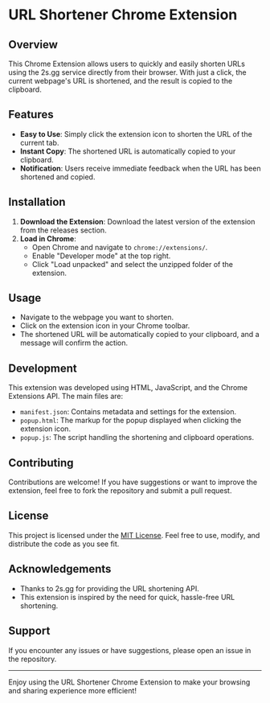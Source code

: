 # URL Shortener Chrome Extension

## Overview
This Chrome Extension allows users to quickly and easily shorten URLs using the 2s.gg service directly from their browser. With just a click, the current webpage's URL is shortened, and the result is copied to the clipboard.

## Features
- **Easy to Use**: Simply click the extension icon to shorten the URL of the current tab.
- **Instant Copy**: The shortened URL is automatically copied to your clipboard.
- **Notification**: Users receive immediate feedback when the URL has been shortened and copied.

## Installation
1. **Download the Extension**: Download the latest version of the extension from the releases section.
2. **Load in Chrome**:
    - Open Chrome and navigate to `chrome://extensions/`.
    - Enable "Developer mode" at the top right.
    - Click "Load unpacked" and select the unzipped folder of the extension.

## Usage
- Navigate to the webpage you want to shorten.
- Click on the extension icon in your Chrome toolbar.
- The shortened URL will be automatically copied to your clipboard, and a message will confirm the action.

## Development
This extension was developed using HTML, JavaScript, and the Chrome Extensions API. The main files are:

- `manifest.json`: Contains metadata and settings for the extension.
- `popup.html`: The markup for the popup displayed when clicking the extension icon.
- `popup.js`: The script handling the shortening and clipboard operations.

## Contributing
Contributions are welcome! If you have suggestions or want to improve the extension, feel free to fork the repository and submit a pull request.

## License
This project is licensed under the [MIT License](LICENSE). Feel free to use, modify, and distribute the code as you see fit.

## Acknowledgements
- Thanks to 2s.gg for providing the URL shortening API.
- This extension is inspired by the need for quick, hassle-free URL shortening.

## Support
If you encounter any issues or have suggestions, please open an issue in the repository.

---

Enjoy using the URL Shortener Chrome Extension to make your browsing and sharing experience more efficient!
